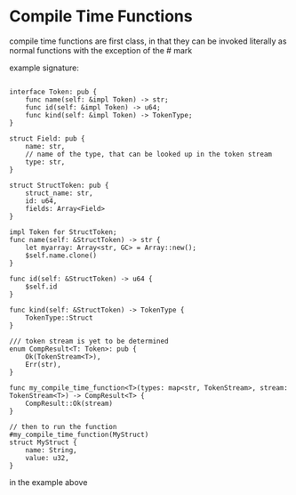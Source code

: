 # Compile Time Functions

compile time functions are first class, in that they can be invoked literally as normal functions with the exception of the # mark

example signature: 
```

interface Token: pub {
    func name(self: &impl Token) -> str;
    func id(self: &impl Token) -> u64;
    func kind(self: &impl Token) -> TokenType;
}

struct Field: pub {
    name: str,
    // name of the type, that can be looked up in the token stream
    type: str,
}

struct StructToken: pub {
    struct_name: str,
    id: u64,
    fields: Array<Field>
}

impl Token for StructToken;
func name(self: &StructToken) -> str {
    let myarray: Array<str, GC> = Array::new();
    $self.name.clone()
}

func id(self: &StructToken) -> u64 {
    $self.id
}

func kind(self: &StructToken) -> TokenType {
    TokenType::Struct
}

/// token stream is yet to be determined
enum CompResult<T: Token>: pub {
    Ok(TokenStream<T>),
    Err(str),
}

func my_compile_time_function<T>(types: map<str, TokenStream>, stream: TokenStream<T>) -> CompResult<T> {
    CompResult::Ok(stream)
}

// then to run the function
#my_compile_time_function(MyStruct)
struct MyStruct {
    name: String,
    value: u32,
}
```

in the example above 